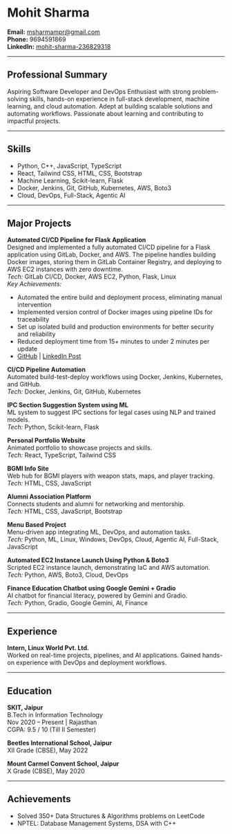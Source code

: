 # Mohit Sharma

**Email:** msharmampr@gmail.com  
**Phone:** 9694591869  
**LinkedIn:** [mohit-sharma-236829318](https://www.linkedin.com/in/mohit-sharma-236829318)

---

## Professional Summary

Aspiring Software Developer and DevOps Enthusiast with strong problem-solving skills, hands-on experience in full-stack development, machine learning, and cloud automation. Adept at building scalable solutions and automating workflows. Passionate about learning and contributing to impactful projects.

---

## Skills

- Python, C++, JavaScript, TypeScript
- React, Tailwind CSS, HTML, CSS, Bootstrap
- Machine Learning, Scikit-learn, Flask
- Docker, Jenkins, Git, GitHub, Kubernetes, AWS, Boto3
- Cloud, DevOps, Full-Stack, Agentic AI

---

## Major Projects

**Automated CI/CD Pipeline for Flask Application**  
Designed and implemented a fully automated CI/CD pipeline for a Flask application using GitLab, Docker, and AWS. The pipeline handles building Docker images, storing them in GitLab Container Registry, and deploying to AWS EC2 instances with zero downtime.  
*Tech:* GitLab CI/CD, Docker, AWS EC2, Python, Flask, Linux  
*Key Achievements:*  
- Automated the entire build and deployment process, eliminating manual intervention  
- Implemented version control of Docker images using pipeline IDs for traceability  
- Set up isolated build and production environments for better security and reliability  
- Reduced deployment time from 15+ minutes to under 2 minutes per update  
- [GitHub](https://github.com/mohitsharmamanpur/flask-cicd-pipeline) | [LinkedIn Post](https://www.linkedin.com/posts/mohit-sharma-236829318_devops-gitlab-ci-activity-7370462882024611840-14Nv)

**CI/CD Pipeline Automation**  
Automated build-test-deploy workflows using Docker, Jenkins, Kubernetes, and GitHub.  
*Tech:* Docker, Jenkins, Git, GitHub, Kubernetes

**IPC Section Suggestion System using ML**  
ML system to suggest IPC sections for legal cases using NLP and trained models.  
*Tech:* Python, Scikit-learn, Flask

**Personal Portfolio Website**  
Animated portfolio to showcase projects and skills.  
*Tech:* React, TypeScript, Tailwind CSS

**BGMI Info Site**  
Web hub for BGMI players with weapon stats, maps, and player tracking.  
*Tech:* HTML, CSS, JavaScript

**Alumni Association Platform**  
Connects students and alumni for networking and mentorship.  
*Tech:* HTML, CSS, JavaScript, Bootstrap

**Menu Based Project**  
Menu-driven app integrating ML, DevOps, and automation tasks.  
*Tech:* Python, ML, Linux, Windows, DevOps, Cloud, Agentic AI, Full-Stack, JavaScript

**Automated EC2 Instance Launch Using Python & Boto3**  
Scripted EC2 instance launch, demonstrating IaC and AWS automation.  
*Tech:* Python, AWS, Boto3, Cloud, DevOps

**Finance Education Chatbot using Google Gemini + Gradio**  
AI chatbot for financial literacy, powered by Gemini and Gradio.  
*Tech:* Python, Gradio, Google Gemini, AI, Finance

---

## Experience

**Intern, Linux World Pvt. Ltd.**  
Worked on real-time projects, pipelines, and AI applications. Gained hands-on experience with DevOps and deployment workflows.

---

## Education

**SKIT, Jaipur**  
B.Tech in Information Technology  
Nov 2020 – Present | Rajasthan  
CGPA: 9.5 / 10 (Till II Semester)

**Beetles International School, Jaipur**  
XII Grade (CBSE), May 2022

**Mount Carmel Convent School, Jaipur**  
X Grade (CBSE), May 2020

---

## Achievements

- Solved 350+ Data Structures & Algorithms problems on LeetCode
- NPTEL: Database Management Systems, DSA with C++ 